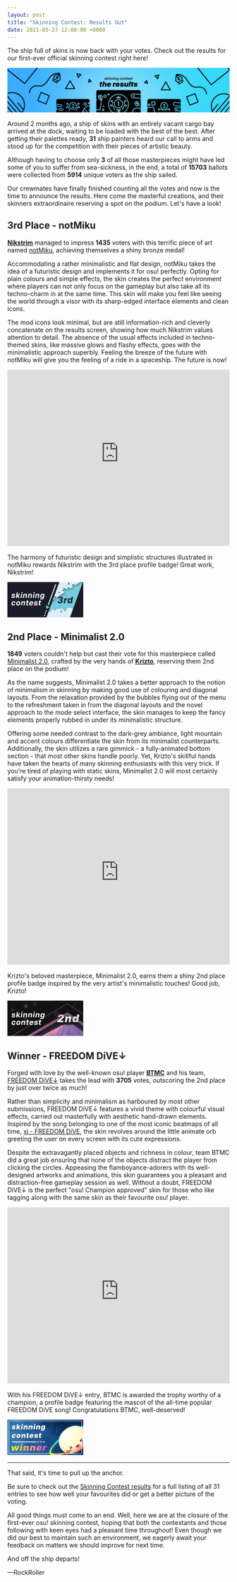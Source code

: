 ```yaml
---
layout: post
title: "Skinning Contest: Results Out"
date: 2021-05-27 12:00:00 +0000
---
```


The ship full of skins is now back with your votes. Check out the results for our first-ever official skinning contest right here!

![](/wiki/shared/news/2021-05-27-skinning-contest-results/skinning_contest_banner.jpg)

Around 2 months ago, a ship of skins with an entirely vacant cargo bay arrived at the dock, waiting to be loaded with the best of the best. After getting their palettes ready, **31** ship painters heard our call to arms and stood up for the competition with their pieces of artistic beauty. 

Although having to choose only **3** of all those masterpieces might have led some of you to suffer from sea-sickness, in the end, a total of **15703** ballots were collected from **5914** unique voters as the ship sailed.

Our crewmates have finally finished counting all the votes and now is the time to announce the results. Here come the masterful creations, and their skinners extraordinaire reserving a spot on the podium. Let's have a look!

## 3rd Place - notMiku

[**Nikstrim**](https://osu.ppy.sh/users/10577559) managed to impress **1435** voters with this terrific piece of art named [notMiku](https://osu.ppy.sh/community/forums/topics/1292954), achieving themselves a shiny bronze medal!

Accommodating a rather minimalistic and flat design, notMiku takes the idea of a futuristic design and implements it for osu! perfectly. Opting for plain colours and simple effects, the skin creates the perfect environment where players can not only focus on the gameplay but also take all its techno-charm in at the same time. This skin will make you feel like seeing the world through a visor with its sharp-edged interface elements and clean icons.

The mod icons look minimal, but are still information-rich and cleverly concatenate on the results screen, showing how much Nikstrim values attention to detail. The absence of the usual effects included in techno-themed skins, like massive glows and flashy effects, goes with the minimalistic approach superbly. Feeling the breeze of the future with notMiku will give you the feeling of a ride in a spaceship. The future is now!

<iframe width="100%" height="400" src="https://www.youtube-nocookie.com/embed/7IWbYVoNocM" title="YouTube video player" frameborder="0" allow="accelerometer; clipboard-write; encrypted-media; gyroscope; picture-in-picture" allowfullscreen></iframe>

The harmony of futuristic design and simplistic structures illustrated in notMiku rewards Nikstrim with the 3rd place profile badge! Great work, Nikstrim!

![](/wiki/shared/news/2021-05-27-skinning-contest-results/skinning_contest_badge_notmiku.jpg)

## 2nd Place - Minimalist 2.0

**1849** voters couldn't help but cast their vote for this masterpiece called [Minimalist 2.0](https://osu.ppy.sh/community/forums/topics/1286223), crafted by the very hands of [**Krizto**](https://osu.ppy.sh/users/13474556), reserving them 2nd place on the podium!

As the name suggests, Minimalist 2.0 takes a better approach to the notion of minimalism in skinning by making good use of colouring and diagonal layouts. From the relaxation provided by the bubbles flying out of the menu to the refreshment taken in from the diagonal layouts and the novel approach to the mode select interface, the skin manages to keep the fancy elements properly rubbed in under its minimalistic structure.

Offering some needed contrast to the dark-grey ambiance, light mountain and accent colours differentiate the skin from its minimalist counterparts. Additionally, the skin utilizes a rare gimmick - a fully-animated bottom section - that most other skins handle poorly. Yet, Krizto's skillful hands have taken the hearts of many skinning enthusiasts with this very trick. If you're tired of playing with static skins, Minimalist 2.0 will most certainly satisfy your animation-thirsty needs!

<iframe width="100%" height="400" src="https://www.youtube-nocookie.com/embed/InlwaD3GsJI" title="YouTube video player" frameborder="0" allow="accelerometer; clipboard-write; encrypted-media; gyroscope; picture-in-picture" allowfullscreen></iframe>

Krizto's beloved masterpiece, Minimalist 2.0, earns them a shiny 2nd place profile badge inspired by the very artist's minimalistic touches! Good job, Krizto!

![](/wiki/shared/news/2021-05-27-skinning-contest-results/skinning_contest_badge_minimalist.jpg)

## Winner - FREEDOM DiVE↓

Forged with love by the well-known osu! player [**BTMC**](https://osu.ppy.sh/users/3171691) and his team, [FREEDOM DiVE↓](https://osu.ppy.sh/community/forums/topics/1293207) takes the lead with **3705** votes, outscoring the 2nd place by just over twice as much! 

Rather than simplicity and minimalism as harboured by most other submissions, FREEDOM DiVE↓ features a vivid theme with colourful visual effects, carried out masterfully with aesthetic hand-drawn elements. Inspired by the song belonging to one of the most iconic beatmaps of all time, [xi - FREEDOM DiVE](https://osu.ppy.sh/beatmapsets/39804), the skin revolves around the little animate orb greeting the user on every screen with its cute expressions.

Despite the extravagantly placed objects and richness in colour, team BTMC did a great job ensuring that none of the objects distract the player from clicking the circles. Appeasing the flamboyance-adorers with its well-designed artworks and animations, this skin guarantees you a pleasant and distraction-free gameplay session as well. Without a doubt, FREEDOM DiVE↓ is the perfect "osu! Champion approved" skin for those who like tagging along with the same skin as their favourite osu! player.

<iframe width="100%" height="400" src="https://www.youtube-nocookie.com/embed/nNIeBiWKYQI" title="YouTube video player" frameborder="0" allow="accelerometer; clipboard-write; encrypted-media; gyroscope; picture-in-picture" allowfullscreen></iframe>

With his FREEDOM DiVE↓ entry, BTMC is awarded the trophy worthy of a champion, a profile badge featuring the mascot of the all-time popular FREEDOM DiVE song! Congratulations BTMC, well-deserved!

![](/wiki/shared/news/2021-05-27-skinning-contest-results/skinning_contest_badge_freedom_dive.jpg)

---

That said, it's time to pull up the anchor.

Be sure to check out the [Skinning Contest results](https://osu.ppy.sh/community/contests/126) for a full listing of all 31 entries to see how well your favourites did or get a better picture of the voting.

All good things must come to an end. Well, here we are at the closure of the first-ever osu! skinning contest, hoping that both the contestants and those following with keen eyes had a pleasant time throughout! Even though we did our best to maintain such an environment, we eagerly await your feedback on matters we should improve for next time.

And off the ship departs!

—RockRoller
